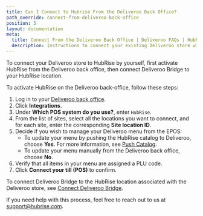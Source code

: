 ```yaml
---
title: Can I Connect to Hubrise From the Deliveroo Back Office?
path_override: connect-from-deliveroo-back-office
position: 5
layout: documentation
meta:
  title: Connect From the Deliveroo Back Office | Deliveroo FAQs | HubRise
  description: Instructions to connect your existing Deliveroo store with HubRise directly from the Deliveroo back office.
---
```


To connect your Deliveroo store to HubRise by yourself, first activate HubRise from the Deliveroo back office, then connect Deliveroo Bridge to your HubRise location.

To activate HubRise on the Deliveroo back-office, follow these steps:

1. Log in to your [Deliveroo back office](https://restaurant-hub.deliveroo.net/).
1. Click **Integrations**.
1. Under **Which POS system do you use?**, enter `HubRise`.
1. From the list of sites, select all the locations you want to connect, and for each site, enter the corresponding **Site location ID**.
1. Decide if you wish to manage your Deliveroo menu from the EPOS:
   - To update your menu by pushing the HubRise catalog to Deliveroo, choose **Yes**. For more information, see [Push Catalog](/apps/deliveroo/push-catalog).
   - To update your menu manually from the Deliveroo back office, choose **No**.
1. Verify that all items in your menu are assigned a PLU code.
1. Click **Connect your till (POS)** to confirm.

To connect Deliveroo Bridge to the HubRise location associated with the Deliveroo store, see [Connect Deliveroo Bridge](/apps/deliveroo/connect-hubrise#connect-the-bridge).

If you need help with this process, feel free to reach out to us at support@hubrise.com.
